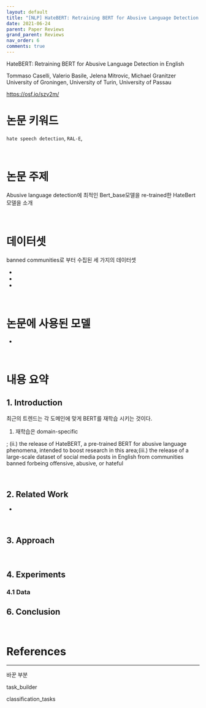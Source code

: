```yaml
---
layout: default
title: "[NLP] HateBERT: Retraining BERT for Abusive Language Detection in English 리뷰"
date: 2021-06-24
parent: Paper Reviews
grand_parent: Reviews
nav_order: 6
comments: true
---
```




HateBERT: Retraining BERT for Abusive Language Detection in English

Tommaso Caselli, Valerio Basile, Jelena Mitrovic, Michael Granitzer University of Groningen, University of Turin, University of Passau

https://osf.io/szv2m/

# 논문 키워드

`hate speech detection`, `RAL-E`, 

<br>



# 논문 주제 

Abusive language detection에 최적인 Bert_base모델을 re-trained한 HateBert 모델을 소개

<br>

# 데이터셋

banned communities로 부터 수집된  세 가지의 데이터셋

*

*

*

<br>

# 논문에 사용된 모델

* 

<br>

# 내용 요약

## 1. Introduction

최근의 트렌드는 각 도메인에 맞게 BERT를 재학습 시키는 것이다.

1. 재학습은 domain-specific

; (ii.) the release of HateBERT, a pre-trained BERT for abusive language phenomena, intended to boost research in this area;(iii.) the release of a large-scale dataset of social media posts in English from communities banned forbeing offensive, abusive, or hateful



<br>

## 2. Related Work

* 

<br>

## 3. Approach





<br>

## 4. Experiments

### 4.1 Data







## 6. Conclusion

<br>

# References



---

바꾼 부분

task_builder

classification_tasks